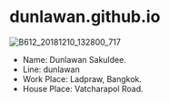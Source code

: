 # dunlawan.github.io
![B612_20181210_132800_717](https://user-images.githubusercontent.com/51499928/59141764-34e96700-89dd-11e9-8117-e02e90c7da85.jpg)
* Name: Dunlawan Sakuldee. 
* Line: dunlawan
* Work Place: Ladpraw, Bangkok. 
* House Place: Vatcharapol Road.
